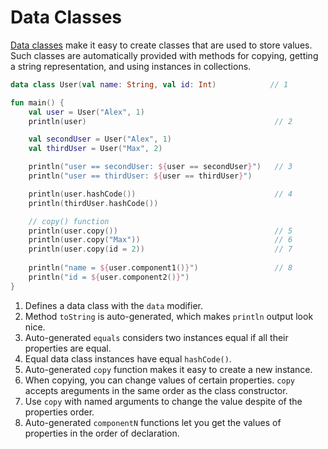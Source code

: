 # Data Classes

[Data classes](https://kotlinlang.org/docs/reference/data-classes.html) make it easy to create classes that are used to store values. Such classes are automatically provided with methods for copying, getting a string representation, and using instances in collections.

<div class="language-kotlin" theme="idea" data-min-compiler-version="1.3">

```kotlin
data class User(val name: String, val id: Int)            // 1

fun main() {
    val user = User("Alex", 1)
    println(user)                                          // 2

    val secondUser = User("Alex", 1)
    val thirdUser = User("Max", 2)

    println("user == secondUser: ${user == secondUser}")   // 3
    println("user == thirdUser: ${user == thirdUser}")

    println(user.hashCode())                               // 4
    println(thirdUser.hashCode())

    // copy() function
    println(user.copy())                                   // 5
    println(user.copy("Max"))                              // 6
    println(user.copy(id = 2))                             // 7
    
    println("name = ${user.component1()}")                 // 8
    println("id = ${user.component2()}")
}
```

</div>

1. Defines a data class with the `data` modifier. 
2. Method `toString` is auto-generated, which makes `println` output look nice.
3. Auto-generated `equals` considers two instances equal if all their properties are equal.
4. Equal data class instances have equal `hashCode()`.
5. Auto-generated `copy` function makes it easy to create a new instance.
6. When copying, you can change values of certain properties. `copy` accepts areguments in the same order as the class constructor.
7. Use `copy` with named arguments to change the value despite of the properties order.
8. Auto-generated `componentN` functions let you get the values of properties in the order of declaration.
